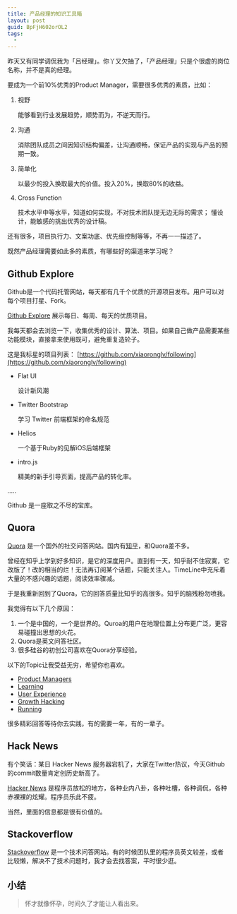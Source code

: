 ```yaml
---
title: 产品经理的知识工具箱
layout: post
guid: BpFjH602orOL2
tags:
  - 
---
```


昨天又有同学调侃我为「吕经理」。你丫又欠抽了，「产品经理」只是个很虚的岗位名称，并不是真的经理。

要成为一个前10%优秀的Product Manager，需要很多优秀的素质，比如：

1. 视野
	
	能够看到行业发展趋势，顺势而为，不逆天而行。
	
2. 沟通

	消除团队成员之间因知识结构偏差，让沟通顺畅，保证产品的实现与产品的预期一致。

3. 简单化

	以最少的投入换取最大的价值。投入20%，换取80%的收益。
	
4. Cross Function

	技术水平中等水平，知道如何实现，不对技术团队提无边无际的需求；
	懂设计，能敏感的挑出优秀的设计稿。


还有很多，项目执行力、文案功底、优先级控制等等，不再一一描述了。

既然产品经理需要如此多的素质，有哪些好的渠道来学习呢？


## Github Explore

Github是一个代码托管网站，每天都有几千个优质的开源项目发布。用户可以对每个项目打星、Fork。

[Github Explore](https://github.com/explore) 展示每日、每周、每天的优质项目。

我每天都会去浏览一下，收集优秀的设计、算法、项目。如果自己做产品需要某些功能模块，直接拿来使用既可，避免重复造轮子。

这是我标星的项目列表： [https://github.com/xiaoronglv/following](https://github.com/xiaoronglv/following)

* Flat UI
	
	设计新风潮
	
* Twitter Bootstrap

	学习 Twitter 前端框架的命名规范

* Helios

	一个基于Ruby的见解iOS后端框架

* intro.js

	精美的新手引导页面，提高产品的转化率。
	
…..

Github 是一座取之不尽的宝库。


## Quora

[Quora](http://www.quora.com) 是一个国外的社交问答网站。国内有[知乎](http://www.zhihu.com)，和Quora差不多。

曾经在知乎上学到好多知识，是它的深度用户。直到有一天，知乎耐不住寂寞，它改版了！改的相当的烂！无法再订阅某个话题，只能关注人。TimeLine中充斥着大量的不感兴趣的话题，阅读效率骤减。

于是我重新回到了Quora，它的回答质量比知乎的高很多。知乎的脑残粉勿喷我。

我觉得有以下几个原因：

1. 一个是中国的，一个是世界的。Quroa的用户在地理位置上分布更广泛，更容易碰撞出思想的火花。
2. Quora是英文问答社区。
3. 很多硅谷的初创公司喜欢在Quora分享经验。

以下的Topic让我受益无穷，希望你也喜欢。

* [Product Managers](http://www.quora.com/Product-Managers)
* [Learning](http://www.quora.com/Learning)
* [User Experience](http://www.quora.com/User-Experience)
* [Growth Hacking](http://www.quora.com/Growth-Hacking)
* [Running](http://www.quora.com/Running)

很多精彩回答等待你去实践，有的需要一年，有的一辈子。


## Hack News

有个笑话：某日 Hacker News 服务器宕机了，大家在Twitter热议，今天Github的commit数量肯定创历史新高了。

[Hacker News](https://news.ycombinator.com) 是程序员放松的地方，各种业内八卦，各种吐槽，各种调侃，各种赤裸裸的炫耀。程序员乐此不疲。

当然，里面的信息都是很有价值的。


## Stackoverflow

[Stackoverflow](http://stackoverflow.com) 是一个技术问答网站。有的时候团队里的程序员英文较差，或者比较懒，解决不了技术问题时，我才会去找答案，平时很少逛。


## 小结

> 怀才就像怀孕，时间久了才能让人看出来。
